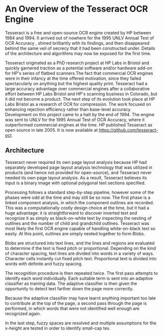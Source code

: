 # An Overview of the Tesseract OCR Engine

Tesseract is a free and open-source OCR engine created by HP between 1984 and 1994.
It arrived out of nowhere for the 1995 UNLV Annual Test of OCR Accuracy , shined brilliantly with its findings, and then disappeared behind the same veil of secrecy that it had been constructed under. Details of the architecture and algorithms may now be exposed for the first time.

Tesseract originated as a PhD research project at HP Labs in Bristol and quickly garnered traction as a potential software and/or hardware add-on for HP's series of flatbed scanners.The fact that commercial OCR engines were in their infancy at the time offered motivation, since they failed spectacularly on anything but the highest quality print. Tesseract had a large accuracy advantage over commercial engines after a collaborative effort between HP Labs Bristol and HP's scanning business in Colorado, but it did not become a product.
The next step of its evolution took place at HP Labs Bristol as a research of OCR for compression.
The work focused on enhancing rejection efficiency rather than base-level accuracy.
Development on this project came to a halt by the end of 1994.
The engine was sent to UNLV for the 1995 Annual Test of OCR Accuracy, where it outperformed commercial engines at the time.
HP published Tesseract as open source in late 2005.  It is now available
at https://github.com/tesseract-ocr.

## Architecture

Tesseract never required its own page layout analysis because HP had separately developed page layout analysis technology that was utilized in products (and hence not provided for open-source), and Tesseract never needed its own page layout analysis.
As a result, Tesseract believes its input is a binary image with optional polygonal text sections specified.

Processing follows a standard step-by-step pipeline, however some of the phases were odd at the time and may still be so now.
The first phase is a linked component analysis, in which the component outlines are recorded.
This was a computationally costly design choice at the time, but it had a huge advantage: it is straightforward to discover inverted text and recognize it as simply as black-on-white text by inspecting the nesting of outlines and the number of child and grandchild outlines.
Tesseract was most likely the first OCR engine capable of handling white-on-black text so easily.
At this point, outlines are simply nested together to form Blobs. 

Blobs are structured into text lines, and the lines and regions are evaluated to determine if the text is fixed pitch or proportional.
Depending on the kind of character spacing, text lines are divided into words in a variety of ways.
Character cells instantly cut fixed pitch text. Proportional text is divided into words with definite and fuzzy spacing.

The recognition procedure is then repeated twice.
The first pass attempts to identify each word individually.
Each suitable term is sent into an adaptive classifier as training data.
The adaptive classifier is then given the opportunity to detect text farther down the page more correctly.

Because the adaptive classifier may have learnt anything important too late to contribute at the top of the page, a second pass through the page is performed, in which words that were not identified well enough are recognized again.

In the last step, fuzzy spaces are resolved and multiple assumptions for the x-height are tested in order to identify small-cap tex. 
